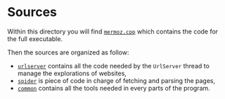 # Sources
Within this directory you will find [`mermoz.cpp`](mermoz.cpp) which contains the code for the full
executable.

Then the sources are organized as follow:
- [`urlserver`](urlserver/) contains all the code needed by the `UrlServer` thread to manage the
  explorations of websites,
- [`spider`](spider/) is piece of code in charge of fetching and parsing the pages,
- [`common`](common/) contains all the tools needed in every parts of the program.
